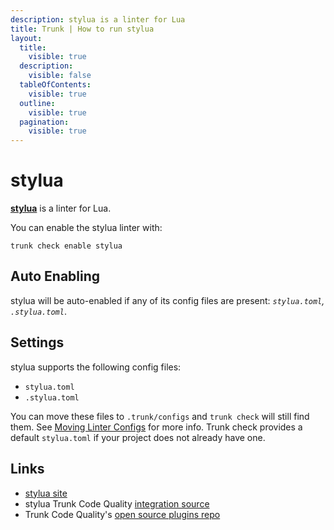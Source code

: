 ```yaml
---
description: stylua is a linter for Lua
title: Trunk | How to run stylua
layout:
  title:
    visible: true
  description:
    visible: false
  tableOfContents:
    visible: true
  outline:
    visible: true
  pagination:
    visible: true
---
```


# stylua

[**stylua**](https://github.com/JohnnyMorganz/StyLua/tree/main) is a linter for Lua.

You can enable the stylua linter with:

```shell
trunk check enable stylua
```

## Auto Enabling

stylua will be auto-enabled if any of its config files are present: *`stylua.toml`, `.stylua.toml`*.

## Settings

stylua supports the following config files:
* `stylua.toml`
* `.stylua.toml`

You can move these files to `.trunk/configs` and `trunk check` will still find them. See [Moving Linter Configs](..#moving-linter-configs) for more info.
Trunk check provides a default `stylua.toml` if your project does not already have one.



## Links

- [stylua site](https://github.com/JohnnyMorganz/StyLua/tree/main)
- stylua Trunk Code Quality [integration source](https://github.com/trunk-io/plugins/tree/main/linters/stylua)
- Trunk Code Quality's [open source plugins repo](https://github.com/trunk-io/plugins/tree/main)
